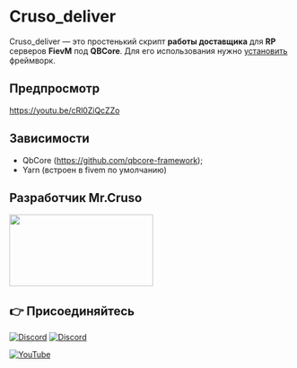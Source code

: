 # Cruso_deliver

Cruso_deliver — это простенький скрипт **работы доставщика** для **RP** серверов **FievM** под **QBCore**.
Для его использования нужно [установить](https://github.com/qbcore-framework) фреймворк.

## Предпросмотр
https://youtu.be/cRl0ZiQcZZo

## Зависимости
- QbCore (https://github.com/qbcore-framework);
- Yarn (встроен в fivem по умолчанию)
 ## Разработчик Mr.Cruso 
 <span><img width="256" height="128" src="http://pm1.narvii.com/7599/8e1213d7f14bedf83a16de7392b0c2310fbfdf36r1-720-400v2_hq.jpg"></span>
 ## 👉 Присоединяйтесь
[![Discord](https://img.shields.io/badge/Discord-%237289DA.svg?style=for-the-badge&logo=discord&logoColor=white)](https://discord.gg/cBGeDWE4gy)
[![Discord](https://img.shields.io/badge/Discord-%237289DA.svg?style=for-the-badge&logo=discord&logoColor=white)](https://discord.gg/buRf3TkD6w) 




[![YouTube](https://img.shields.io/badge/YouTube-%23FF0000.svg?style=for-the-badge&logo=YouTube&logoColor=white)](https://www.youtube.com/channel/UCnUxj_zm62fB4QSk50ufMJQ)

 




